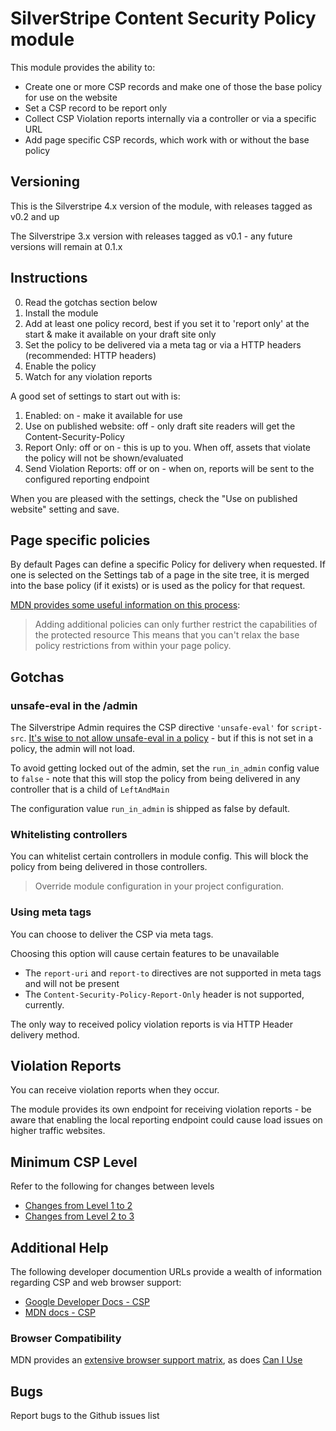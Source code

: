 # SilverStripe Content Security Policy module

This module provides the ability to:

+ Create one or more CSP records and make one of those the base policy for use on the website
+ Set a CSP record to be report only
+ Collect CSP Violation reports internally via a controller or via a specific URL
+ Add page specific CSP records, which work with or without the base policy


## Versioning
This is the Silverstripe 4.x version of the module, with releases tagged as v0.2 and up

The Silverstripe 3.x version with releases tagged as v0.1 - any future versions will remain at 0.1.x

## Instructions

0. Read the gotchas section below
1. Install the module
2. Add at least one policy record, best if you set it to 'report only' at the start & make it available on your draft site only
3. Set the policy to be delivered via a meta tag or via a HTTP headers (recommended: HTTP headers)
4. Enable the policy
5. Watch for any violation reports

A good set of settings to start out with is:
1. Enabled: on - make it available for use
2. Use on published website: off - only draft site readers will get the Content-Security-Policy
3. Report Only: off or on - this is up to you. When off, assets that violate the policy will not be shown/evaluated
4. Send Violation Reports: off or on - when on, reports will be sent to the configured reporting endpoint

When you are pleased with the settings, check the "Use on published website" setting and save.

## Page specific policies

By default Pages can define a specific Policy for delivery when requested.
If one is selected on the Settings tab of a page in the site tree, it is merged into the base policy (if it exists) or is used as the policy for that request.

[MDN provides some useful information on this process](https://developer.mozilla.org/en-US/docs/Web/HTTP/Headers/Content-Security-Policy#Multiple_content_security_policies):
> Adding additional policies can only further restrict the capabilities of the protected resource
This means that you can't relax the base policy restrictions from within your page policy.

## Gotchas

### unsafe-eval in the /admin
The Silverstripe Admin requires the CSP directive ```'unsafe-eval'``` for ```script-src```. [It's wise to not allow unsafe-eval in a policy](https://developers.google.com/web/fundamentals/security/csp/#eval_too) - but if this is not set in a policy, the admin will not load.

To avoid getting locked out of the admin, set the ```run_in_admin``` config value to ```false``` - note that this will stop the policy from being delivered in any controller that is a child of ```LeftAndMain```

The configuration value ```run_in_admin``` is shipped as false by default.

### Whitelisting controllers

You can whitelist certain controllers in module config. This will block the policy from being delivered in those controllers.

> Override module configuration in your project configuration.

### Using meta tags
You can choose to deliver the CSP via meta tags.

Choosing this option will cause certain features to be unavailable
* The ```report-uri``` and ```report-to``` directives are not supported in meta tags and will not be present
* The ```Content-Security-Policy-Report-Only``` header is not supported, currently.

The only way to received policy violation reports is via HTTP Header delivery method.

## Violation Reports
You can receive violation reports when they occur.

The module provides its own endpoint for receiving violation reports - be aware that enabling the local reporting endpoint could cause load issues on higher traffic websites.

## Minimum CSP Level

Refer to the following for changes between levels
+ [Changes from Level 1 to 2](https://www.w3.org/TR/CSP2/#changes-from-level-1)
+ [Changes from Level 2 to 3](https://www.w3.org/TR/CSP3/#changes-from-level-2)

## Additional Help

The following developer documention URLs provide a wealth of information regarding CSP and web browser support:
* [Google Developer Docs - CSP](https://developers.google.com/web/fundamentals/security/csp/)
* [MDN docs - CSP](https://developer.mozilla.org/en-US/docs/Web/HTTP/CSP)

### Browser Compatibility

MDN provides an [extensive browser support matrix](https://developer.mozilla.org/en-US/docs/Web/HTTP/CSP#Browser_compatibility), as does [Can I Use](https://caniuse.com/#feat=contentsecuritypolicy)

## Bugs

Report bugs to the Github issues list
